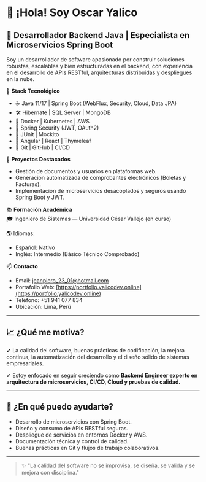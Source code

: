 # 👋 ¡Hola! Soy Oscar Yalico

## 🚀 Desarrollador Backend Java | Especialista en Microservicios Spring Boot

Soy un desarrollador de software apasionado por construir soluciones robustas, escalables y bien estructuradas en el backend, con experiencia en el desarrollo de APIs RESTful, arquitecturas distribuidas y despliegues en la nube.

🔧 **Stack Tecnológico**  
- ☕ Java 11/17 | Spring Boot (WebFlux, Security, Cloud, Data JPA)  
- 🛠 Hibernate | SQL Server | MongoDB  
- 🐳 Docker | Kubernetes | AWS  
- 🔐 Spring Security (JWT, OAuth2)  
- 🧪 JUnit | Mockito  
- 🎨 Angular | React | Thymeleaf  
- 📁 Git | GitHub | CI/CD  

📄 **Proyectos Destacados**  
- Gestión de documentos y usuarios en plataformas web.  
- Generación automatizada de comprobantes electrónicos (Boletas y Facturas).  
- Implementación de microservicios desacoplados y seguros usando Spring Boot y JWT.  

📚 **Formación Académica**  
🎓 Ingeniero de Sistemas — Universidad César Vallejo (en curso)

🌎 Idiomas:  
- Español: Nativo  
- Inglés: Intermedio (Básico Técnico Comprobado)

📫 **Contacto**
- Email: [jeanpiero_23_01@hotmail.com](mailto:jeanpiero_23_01@hotmail.com)  
- Portafolio Web: [https://portfolio.yalicodev.online](https://portfolio.yalicodev.online)  
- Teléfono: +51 941 077 834  
- Ubicación: Lima, Perú

---

## 📈 ¿Qué me motiva?

✔ La calidad del software, buenas prácticas de codificación, la mejora continua, la automatización del desarrollo y el diseño sólido de sistemas empresariales.

✔ Estoy enfocado en seguir creciendo como **Backend Engineer experto en arquitectura de microservicios, CI/CD, Cloud y pruebas de calidad.**

---

## 💬 ¿En qué puedo ayudarte?
- Desarrollo de microservicios con Spring Boot.
- Diseño y consumo de APIs RESTful seguras.
- Despliegue de servicios en entornos Docker y AWS.
- Documentación técnica y control de calidad.
- Buenas prácticas en Git y flujos de trabajo colaborativos.

---

> ✨ "La calidad del software no se improvisa, se diseña, se valida y se mejora con disciplina."

